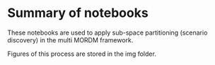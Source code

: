 # Summary of notebooks
These notebooks are used to apply sub-space partitioning (scenario discovery)
in the multi MORDM framework.

Figures of this process are stored in the img folder.